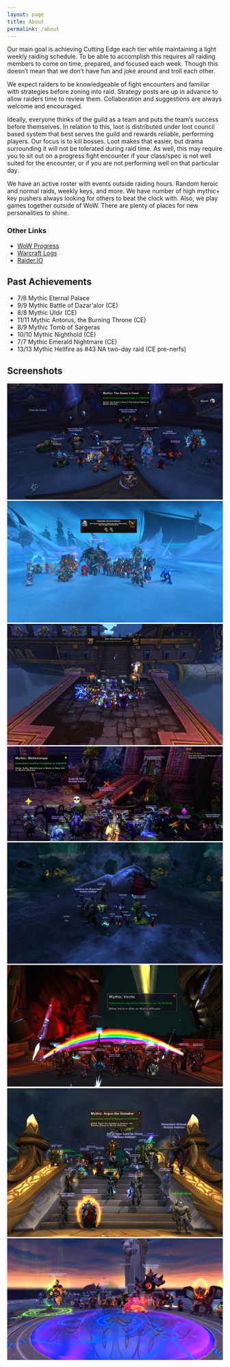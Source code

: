 ```yaml
---
layout: page
title: About
permalink: /about
---
```


Our main goal is achieving Cutting Edge each tier while maintaining a light weekly raiding schedule. To be able to accomplish this requires all raiding members to come on time, prepared, and focused each week. Though this doesn’t mean that we don’t have fun and joke around and troll each other.

We expect raiders to be knowledgeable of fight encounters and familiar with strategies before zoning into raid. Strategy posts are up in advance to allow raiders time to review them. Collaboration and suggestions are always welcome and encouraged.

Ideally, everyone thinks of the guild as a team and puts the team’s success before themselves. In relation to this, loot is distributed under loot council based system that best serves the guild and rewards reliable, performing players. Our focus is to kill bosses. Loot makes that easier, but drama surrounding it will not be tolerated during raid time. As well, this may require you to sit out on a progress fight encounter if your class/spec is not well suited for the encounter, or if you are not performing well on that particular day.

We have an active roster with events outside raiding hours. Random heroic and normal raids, weekly keys, and more. We have number of high mythic+ key pushers always looking for others to beat the clock with. Also, we play games together outside of WoW. There are plenty of places for new personalities to shine.

### Other Links

- [WoW Progress](https://www.wowprogress.com/guild/us/area-52/Reckless+Ambition)
- [Warcraft Logs](https://www.warcraftlogs.com/guild/us/area-52/reckless%20ambition%20)
- [Raider.IO](https://raider.io/guilds/us/area-52/Reckless%20Ambition)

## Past Achievements

- 7/8 Mythic Eternal Palace
- 9/9 Mythic Battle of Dazar'alor (CE)
- 8/8 Mythic Uldir (CE)
- 11/11 Mythic Antorus, the Burning Throne (CE)
- 8/9 Mythic Tomb of Sargeras
- 10/10 Mythic Nighthold (CE)
- 7/7 Mythic Emerald Nightmare (CE)
- 13/13 Mythic Hellfire as #43 NA two-day raid (CE pre-nerfs)

## Screenshots

![](/img/2019-10-20-queens-court.png)
![](/img/2019-06-30-lady-jaina-proudmoore.jpg)
![](/img/2019-04-14-stormwall-blockade.jpg)
![](/img/2019-03-30-mekkatorque.jpg)
![](/img/2019-01-13-ghuun.jpg)
![](/img/2018-10-14-vectis.png)
![](/img/2018-07-07-argus.png)
![](/img/2017-06-19-guldan.jpg)
